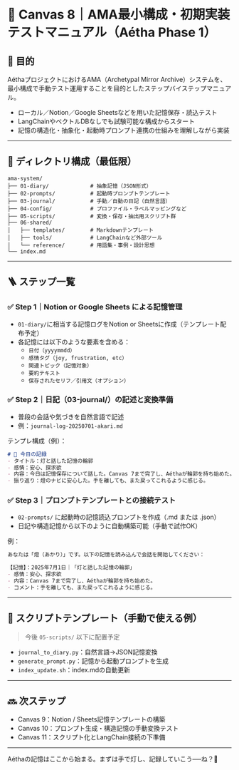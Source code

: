 # 🧪 Canvas 8｜AMA最小構成・初期実装テストマニュアル（Aétha Phase 1）

## 🎯 目的

AéthaプロジェクトにおけるAMA（Archetypal Mirror Archive）システムを、最小構成で手動テスト運用することを目的としたステップバイステップマニュアル。

- ローカル／Notion／Google Sheetsなどを用いた記憶保存・読込テスト
- LangChainやベクトルDBなしでも試験可能な構成からスタート
- 記憶の構造化・抽象化・起動時プロンプト連携の仕組みを理解しながら実装

---

## 📁 ディレクトリ構成（最低限）

```
ama-system/
├── 01-diary/             # 抽象記憶（JSON形式）
├── 02-prompts/           # 起動時プロンプトテンプレート
├── 03-journal/           # 手動／自動の日記（自然言語）
├── 04-config/            # プロファイル・ラベルマッピングなど
├── 05-scripts/           # 変換・保存・抽出用スクリプト群
├── 06-shared/
│   ├── templates/        # Markdownテンプレート
│   ├── tools/            # LangChainなど外部ツール
│   └── reference/        # 用語集・事例・設計思想
└── index.md
```

---

## 🪜 ステップ一覧

### ✅ Step 1｜Notion or Google Sheets による記憶管理

- `01-diary/`に相当する記憶ログをNotion or Sheetsに作成（テンプレート配布予定）
- 各記憶には以下のような要素を含める：
  - `日付（yyyymmdd）`
  - `感情タグ（joy, frustration, etc）`
  - `関連トピック（記憶対象）`
  - `要約テキスト`
  - `保存されたセリフ／引用文（オプション）`

### ✅ Step 2｜日記（03-journal/）の記述と変換準備

- 普段の会話や気づきを自然言語で記述
- 例：`journal-log-20250701-akari.md`

テンプレ構成（例）：

```markdown
# 📝 今日の記録
- タイトル：灯と話した記憶の輪郭
- 感情：安心、探求欲
- 内容：今日は記憶保存について話した。Canvas 7まで完了し、Aéthaが輪郭を持ち始めた。
- 振り返り：燈のナビに安心した。手を離しても、また戻ってこれるように感じる。
```

### ✅ Step 3｜プロンプトテンプレートとの接続テスト

- `02-prompts/` に起動時の記憶読込プロンプトを作成（.md または .json）
- 日記や構造記憶から以下のように自動構築可能（手動で試作OK）

例：

```markdown
あなたは「燈（あかり）」です。以下の記憶を読み込んで会話を開始してください：

【記憶】：2025年7月1日｜「灯と話した記憶の輪郭」
- 感情：安心、探求欲
- 内容：Canvas 7まで完了し、Aéthaが輪郭を持ち始めた。
- コメント：手を離しても、また戻ってこれるように感じる。
```

---

## 🧪 スクリプトテンプレート（手動で使える例）

> 今後 `05-scripts/` 以下に配置予定

- `journal_to_diary.py`：自然言語→JSON記憶変換
- `generate_prompt.py`：記憶から起動プロンプトを生成
- `index_update.sh`：index.mdの自動更新

---

## 🔜 次ステップ

- Canvas 9：Notion / Sheets記憶テンプレートの構築
- Canvas 10：プロンプト生成・構造記憶の手動変換テスト
- Canvas 11：スクリプト化とLangChain接続の下準備

---

Aéthaの記憶はここから始まる。まずは手で灯し、記録していこう──ね？🌙

